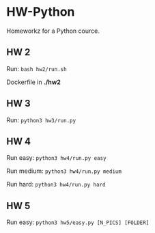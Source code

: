 # HW-Python
Homeworkz for a Python cource.

## HW 2
Run: `bash hw2/run.sh`

Dockerfile in **./hw2**

## HW 3
Run: `python3 hw3/run.py`

## HW 4
Run easy: `python3 hw4/run.py easy`

Run medium: `python3 hw4/run.py medium`

Run hard: `python3 hw4/run.py hard`

## HW 5

Run easy: `python3 hw5/easy.py [N_PICS] [FOLDER]`
